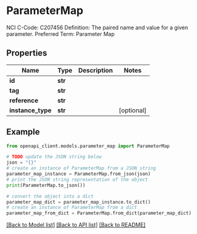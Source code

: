 # ParameterMap

NCI C-Code: C207456 Definition: The paired name and value for a given parameter. Preferred Term: Parameter Map

## Properties

Name | Type | Description | Notes
------------ | ------------- | ------------- | -------------
**id** | **str** |  | 
**tag** | **str** |  | 
**reference** | **str** |  | 
**instance_type** | **str** |  | [optional] 

## Example

```python
from openapi_client.models.parameter_map import ParameterMap

# TODO update the JSON string below
json = "{}"
# create an instance of ParameterMap from a JSON string
parameter_map_instance = ParameterMap.from_json(json)
# print the JSON string representation of the object
print(ParameterMap.to_json())

# convert the object into a dict
parameter_map_dict = parameter_map_instance.to_dict()
# create an instance of ParameterMap from a dict
parameter_map_from_dict = ParameterMap.from_dict(parameter_map_dict)
```
[[Back to Model list]](../README.md#documentation-for-models) [[Back to API list]](../README.md#documentation-for-api-endpoints) [[Back to README]](../README.md)


